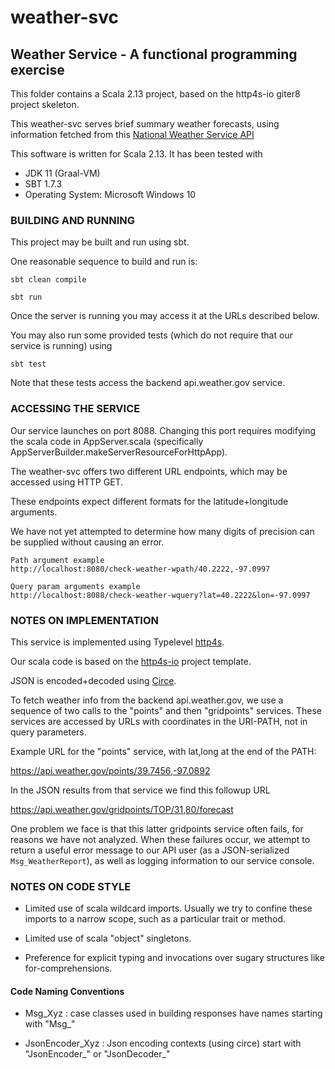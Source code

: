 # weather-svc

## Weather Service - A functional programming exercise

This folder contains a Scala 2.13 project, based on the http4s-io giter8 project skeleton.

This weather-svc serves brief summary weather forecasts, using information fetched from this 
[National Weather Service API](https://www.weather.gov/documentation/services-web-api) 

This software is written for Scala 2.13.  It has been tested with
 * JDK 11 (Graal-VM)
 * SBT 1.7.3
 * Operating System:  Microsoft Windows 10

### BUILDING AND RUNNING

This project may be built and run using sbt.

One reasonable sequence to build and run is:

`sbt clean compile`

`sbt run`

Once the server is running you may access it at the URLs described below.

You may also run some provided tests (which do not require that our service is running) using

`sbt test`

Note that these tests access the backend api.weather.gov service.

### ACCESSING THE SERVICE

Our service launches on port 8088.  Changing this port requires modifying the scala code in 
AppServer.scala (specifically AppServerBuilder.makeServerResourceForHttpApp).

The weather-svc offers two different URL endpoints, which may be accessed using HTTP GET.

These endpoints expect different formats for the latitude+longitude arguments.

We have not yet attempted to determine how many digits of precision can be supplied without causing an error.

    Path argument example
    http://localhost:8080/check-weather-wpath/40.2222,-97.0997

    Query param arguments example
    http://localhost:8088/check-weather-wquery?lat=40.2222&lon=-97.0997

### NOTES ON IMPLEMENTATION

This service is implemented using Typelevel [http4s](https://http4s.org/).

Our scala code is based on the [http4s-io](https://github.com/http4s/http4s-io.g8) project template.

JSON is encoded+decoded using [Circe](https://circe.github.io/circe/).

To fetch weather info from the backend api.weather.gov, we use a sequence of two calls
to the "points" and then "gridpoints" services.  These services are accessed by URLs
with coordinates in the URI-PATH, not in query parameters.

Example URL for the "points" service, with lat,long at the end of the PATH:

https://api.weather.gov/points/39.7456,-97.0892

In the JSON results from that service we find this followup URL

https://api.weather.gov/gridpoints/TOP/31,80/forecast

One problem we face is that this latter gridpoints service often fails, for reasons we have
not analyzed.  When these failures occur, we attempt to return a useful error message to 
our API user (as a JSON-serialized `Msg_WeatherReport`), as well as logging information to our
service console.

### NOTES ON CODE STYLE

 * Limited use of scala wildcard imports.  Usually we try to confine these imports to a narrow scope, such as a particular trait or method.

 * Limited use of scala "object" singletons.

 * Preference for explicit typing and invocations over sugary structures like for-comprehensions.  

#### Code Naming Conventions

 * Msg_Xyz : case classes used in building responses have names starting with "Msg_"

 * JsonEncoder_Xyz : Json encoding contexts (using circe) start with "JsonEncoder_" or "JsonDecoder_"
